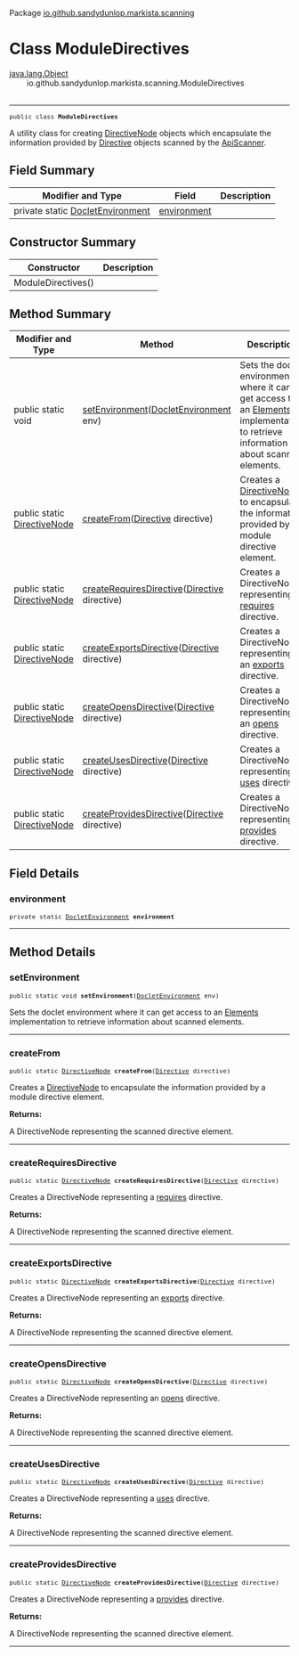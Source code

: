 Package [io.github.sandydunlop.markista.scanning](index.md)

# Class ModuleDirectives
[java.lang.Object](https://docs.oracle.com/en/java/javase/24/docs/api/java.base/java/lang/Object.html)<br/>
        io.github.sandydunlop.markista.scanning.ModuleDirectives<br/>
<br/>

----

<span style="font-family: monospace; font-size: 80%;">public class __ModuleDirectives__</span>

A utility class for creating [DirectiveNode](../model/DirectiveNode.md) objects which encapsulate 
the information provided by [Directive](https://docs.oracle.com/en/java/javase/24/docs/api/java.compiler/javax/lang/model/element/ModuleElement.Directive.html) 
objects scanned by the [ApiScanner](ApiScanner.md).


## Field Summary

| Modifier and Type                                                                                                                            | Field                       | Description |
|----------------------------------------------------------------------------------------------------------------------------------------------|-----------------------------|-------------|
| private static [DocletEnvironment](https://docs.oracle.com/en/java/javase/24/docs/api/jdk.javadoc/jdk/javadoc/doclet/DocletEnvironment.html) | [environment](#environment) |             |



## Constructor Summary

| Constructor        | Description |
|--------------------|-------------|
| ModuleDirectives() |             |



## Method Summary

| Modifier and Type                                        | Method                                                                                                                                                                               | Description                                                                                                                                                                                                                                |
|----------------------------------------------------------|--------------------------------------------------------------------------------------------------------------------------------------------------------------------------------------|--------------------------------------------------------------------------------------------------------------------------------------------------------------------------------------------------------------------------------------------|
| public static void                                       | [setEnvironment](#setenvironment)([DocletEnvironment](https://docs.oracle.com/en/java/javase/24/docs/api/jdk.javadoc/jdk/javadoc/doclet/DocletEnvironment.html) env)                 | Sets the doclet environment where it can get access to  an [Elements](https://docs.oracle.com/en/java/javase/24/docs/api/java.compiler/javax/lang/model/util/Elements.html) implementation to retrieve information about scanned elements. |
| public static [DirectiveNode](../model/DirectiveNode.md) | [createFrom](#createfrom)([Directive](https://docs.oracle.com/en/java/javase/24/docs/api/java.compiler/javax/lang/model/element/Directive.html) directive)                           | Creates a [DirectiveNode](../model/DirectiveNode.md) to encapsulate the information provided by a module directive element.                                                                                                                |
| public static [DirectiveNode](../model/DirectiveNode.md) | [createRequiresDirective](#createrequiresdirective)([Directive](https://docs.oracle.com/en/java/javase/24/docs/api/java.compiler/javax/lang/model/element/Directive.html) directive) | Creates a DirectiveNode representing a [requires](https://docs.oracle.com/en/java/javase/24/docs/api/java.compiler/javax/lang/model/element/ModuleElement.RequiresDirective.html) directive.                                               |
| public static [DirectiveNode](../model/DirectiveNode.md) | [createExportsDirective](#createexportsdirective)([Directive](https://docs.oracle.com/en/java/javase/24/docs/api/java.compiler/javax/lang/model/element/Directive.html) directive)   | Creates a DirectiveNode representing an [exports](https://docs.oracle.com/en/java/javase/24/docs/api/java.compiler/javax/lang/model/element/ExportsDirective.html) directive.                                                              |
| public static [DirectiveNode](../model/DirectiveNode.md) | [createOpensDirective](#createopensdirective)([Directive](https://docs.oracle.com/en/java/javase/24/docs/api/java.compiler/javax/lang/model/element/Directive.html) directive)       | Creates a DirectiveNode representing an [opens](https://docs.oracle.com/en/java/javase/24/docs/api/java.compiler/javax/lang/model/element/OpensDirective.html) directive.                                                                  |
| public static [DirectiveNode](../model/DirectiveNode.md) | [createUsesDirective](#createusesdirective)([Directive](https://docs.oracle.com/en/java/javase/24/docs/api/java.compiler/javax/lang/model/element/Directive.html) directive)         | Creates a DirectiveNode representing a [uses](https://docs.oracle.com/en/java/javase/24/docs/api/java.compiler/javax/lang/model/element/UsesDirective.html) directive.                                                                     |
| public static [DirectiveNode](../model/DirectiveNode.md) | [createProvidesDirective](#createprovidesdirective)([Directive](https://docs.oracle.com/en/java/javase/24/docs/api/java.compiler/javax/lang/model/element/Directive.html) directive) | Creates a DirectiveNode representing a [provides](https://docs.oracle.com/en/java/javase/24/docs/api/java.compiler/javax/lang/model/element/ProvidesDirective.html) directive.                                                             |



## Field Details

### environment

<span style="font-family: monospace; font-size: 80%;">private static [DocletEnvironment](https://docs.oracle.com/en/java/javase/24/docs/api/jdk.javadoc/jdk/javadoc/doclet/DocletEnvironment.html) __environment__</span>




---


## Method Details

### setEnvironment

<span style="font-family: monospace; font-size: 80%;">public static void __setEnvironment__([DocletEnvironment](https://docs.oracle.com/en/java/javase/24/docs/api/jdk.javadoc/jdk/javadoc/doclet/DocletEnvironment.html) env)</span>

Sets the doclet environment where it can get access to 
an [Elements](https://docs.oracle.com/en/java/javase/24/docs/api/java.compiler/javax/lang/model/util/Elements.html) implementation
to retrieve information about scanned elements.


---

### createFrom

<span style="font-family: monospace; font-size: 80%;">public static [DirectiveNode](../model/DirectiveNode.md) __createFrom__([Directive](https://docs.oracle.com/en/java/javase/24/docs/api/java.compiler/javax/lang/model/element/Directive.html) directive)</span>

Creates a [DirectiveNode](../model/DirectiveNode.md) to encapsulate the information provided
by a module directive element.

**Returns:**

A DirectiveNode representing the scanned directive element.


---

### createRequiresDirective

<span style="font-family: monospace; font-size: 80%;">public static [DirectiveNode](../model/DirectiveNode.md) __createRequiresDirective__([Directive](https://docs.oracle.com/en/java/javase/24/docs/api/java.compiler/javax/lang/model/element/Directive.html) directive)</span>

Creates a DirectiveNode representing a [requires](https://docs.oracle.com/en/java/javase/24/docs/api/java.compiler/javax/lang/model/element/ModuleElement.RequiresDirective.html) directive.

**Returns:**

A DirectiveNode representing the scanned directive element.


---

### createExportsDirective

<span style="font-family: monospace; font-size: 80%;">public static [DirectiveNode](../model/DirectiveNode.md) __createExportsDirective__([Directive](https://docs.oracle.com/en/java/javase/24/docs/api/java.compiler/javax/lang/model/element/Directive.html) directive)</span>

Creates a DirectiveNode representing an [exports](https://docs.oracle.com/en/java/javase/24/docs/api/java.compiler/javax/lang/model/element/ExportsDirective.html) directive.

**Returns:**

A DirectiveNode representing the scanned directive element.


---

### createOpensDirective

<span style="font-family: monospace; font-size: 80%;">public static [DirectiveNode](../model/DirectiveNode.md) __createOpensDirective__([Directive](https://docs.oracle.com/en/java/javase/24/docs/api/java.compiler/javax/lang/model/element/Directive.html) directive)</span>

Creates a DirectiveNode representing an [opens](https://docs.oracle.com/en/java/javase/24/docs/api/java.compiler/javax/lang/model/element/OpensDirective.html) directive.

**Returns:**

A DirectiveNode representing the scanned directive element.


---

### createUsesDirective

<span style="font-family: monospace; font-size: 80%;">public static [DirectiveNode](../model/DirectiveNode.md) __createUsesDirective__([Directive](https://docs.oracle.com/en/java/javase/24/docs/api/java.compiler/javax/lang/model/element/Directive.html) directive)</span>

Creates a DirectiveNode representing a [uses](https://docs.oracle.com/en/java/javase/24/docs/api/java.compiler/javax/lang/model/element/UsesDirective.html) directive.

**Returns:**

A DirectiveNode representing the scanned directive element.


---

### createProvidesDirective

<span style="font-family: monospace; font-size: 80%;">public static [DirectiveNode](../model/DirectiveNode.md) __createProvidesDirective__([Directive](https://docs.oracle.com/en/java/javase/24/docs/api/java.compiler/javax/lang/model/element/Directive.html) directive)</span>

Creates a DirectiveNode representing a [provides](https://docs.oracle.com/en/java/javase/24/docs/api/java.compiler/javax/lang/model/element/ProvidesDirective.html) directive.

**Returns:**

A DirectiveNode representing the scanned directive element.


---

